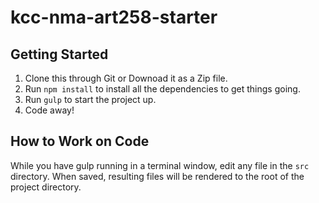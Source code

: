 # kcc-nma-art258-starter

## Getting Started

1. Clone this through Git or Downoad it as a Zip file.
2. Run `npm install` to install all the dependencies to get things going.
3. Run `gulp` to start the project up.
4. Code away!

## How to Work on Code

While you have gulp running in a terminal window, edit any file in the `src` directory. When saved, resulting files will be rendered to the root of the project directory.
